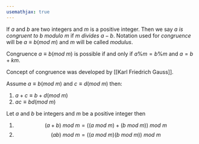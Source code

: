 ```yaml
---
usemathjax: true
---
```


If $a$ and $b$ are two integers and $m$ is a positive integer. Then we say *$a$ is congruent to $b$ modulo $m$* if $m$ *divides* $a-b$. Notation used for *congruence* will be $a \equiv b (mod\ m)$ and $m$ will be called *modulus*.

Congruence $a \equiv b (mod\ m)$ is possible if and only if $a\%m = b\%m$ and $a = b+km$.

Concept of congruence was developed by [[Karl Friedrich Gauss]].

Assume $a \equiv b (mod\ m)$ and $c \equiv d (mod\ m)$ then:
1. $a+c \equiv b+d (mod\ m)$
2. $ac \equiv bd (mod\ m)$

Let $a$ and $b$ be integers and $m$ be a positive integer then
1. $$(a+b)\ mod\ m = ((a\ mod\ m)+(b\ mod\ m))\ mod\ m$$
2. $$(ab)\ mod\ m = ((a\ mod\ m)(b\ mod\ m))\ mod\ m$$